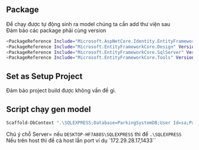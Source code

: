 
## Package

Để chạy được tự động sinh ra model chúng ta cần add thư viện sau  
Đảm bảo các package phải cùng version

```bash
<PackageReference Include="Microsoft.AspNetCore.Identity.EntityFrameworkCore" Version="5.0.12" />
<PackageReference Include="Microsoft.EntityFrameworkCore.Design" Version="5.0.12" />
<PackageReference Include="Microsoft.EntityFrameworkCore.SqlServer" Version="5.0.12" />
<PackageReference Include="Microsoft.EntityFrameworkCore.Tools" Version="5.0.12"/>
```

## Set as Setup Project

Đảm bảo project build được không vấn đề gì.

## Script chạy gen model

```bash
Scaffold-DbContext ".\SQLEXPRESS;Database=ParkingSystemDB;User Id=sa;Password=123456;" Microsoft.EntityFrameworkCore.SqlServer -OutputDir Models

```

Chú ý chỗ Server= nếu `DESKTOP-HF7A88S\SQLEXPRESS` thì để `.\SQLEXPRESS`  
Nếu trên host thì để cả host lẫn port ví dụ `172.29.28.17,1433``
